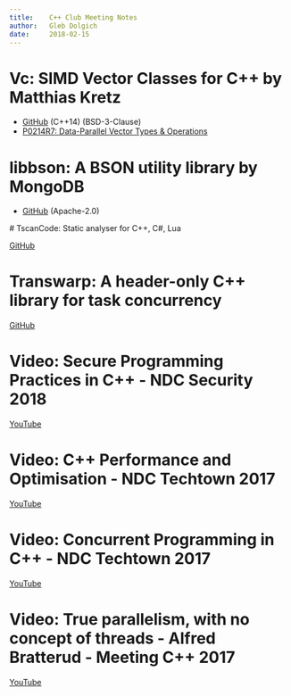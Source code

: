```yaml
---
title:    C++ Club Meeting Notes
author:   Gleb Dolgich
date:     2018-02-15
---
```


# Vc: SIMD Vector Classes for C++ by Matthias Kretz

* [GitHub](https://github.com/VcDevel/Vc) (C++14) (BSD-3-Clause)
* [P0214R7: Data-Parallel Vector Types & Operations](http://www.open-std.org/jtc1/sc22/wg21/docs/papers/2017/p0214r7.pdf)

# libbson: A BSON utility library by MongoDB

* [GitHub](https://github.com/mongodb/libbson) (Apache-2.0)

# TscanCode: Static analyser for C++, C#, Lua

[GitHub](https://github.com/Tencent/TscanCode)

# Transwarp: A header-only C++ library for task concurrency

[GitHub](https://github.com/bloomen/transwarp)

# Video: Secure Programming Practices in C++ - NDC Security 2018

[YouTube](https://www.youtube.com/watch?v=Jh0G_A7iRac)

# Video: C++ Performance and Optimisation - NDC Techtown 2017

[YouTube](https://www.youtube.com/watch?v=eICYHA-eyXM)

# Video: Concurrent Programming in C++ - NDC Techtown 2017

[YouTube](https://www.youtube.com/watch?v=O7gUNNYjmsM)

# Video: True parallelism, with no concept of threads - Alfred Bratterud - Meeting C++ 2017

[YouTube](https://www.youtube.com/watch?v=9IXivbSA_5A)

